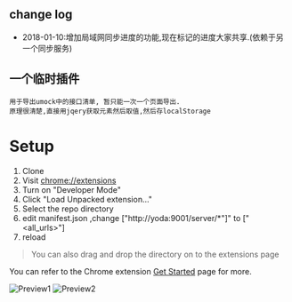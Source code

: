 ## change log
  - 2018-01-10:增加局域网同步进度的功能,现在标记的进度大家共享.(依赖于另一个同步服务)

## 一个临时插件
    用于导出umock中的接口清单, 暂只能一次一个页面导出.
    原理很清楚,直接用jqery获取元素然后取值,然后存localStorage
# Setup
1. Clone
1. Visit [chrome://extensions](chrome://extensions)
1. Turn on "Developer Mode"
1. Click "Load Unpacked extension..."
1. Select the repo directory
1. edit manifest.json ,change ["http://yoda:9001/server/*"]" to ["<all_urls>"]
1. reload

>You can also drag and drop the directory on to the extensions page

You can refer to the Chrome extension [Get Started](https://developer.chrome.com/extensions/getstarted) page for more.



![Preview1](https://github.com/youwi/chrome-extension-umock/raw/master/dist/preview-1.png)
![Preview2](https://github.com/youwi/chrome-extension-umock/raw/master/dist/preview-2.png)